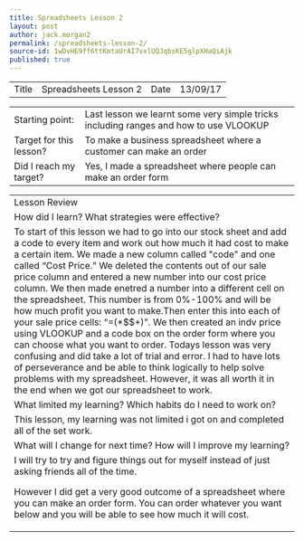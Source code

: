 ```yaml
---
title: Spreadsheets Lesson 2
layout: post
author: jack.morgan2
permalink: /spreadsheets-lesson-2/
source-id: 1wDvHE9ff6ttKmtaUrAI7vxlUQJqbsKE5glpXHaQiAjk
published: true
---
```

<table>
  <tr>
    <td>Title</td>
    <td>Spreadsheets Lesson 2</td>
    <td>Date</td>
    <td>13/09/17</td>
  </tr>
</table>


<table>
  <tr>
    <td>Starting point:</td>
    <td>Last lesson we learnt some very simple tricks including ranges and how to use VLOOKUP</td>
  </tr>
  <tr>
    <td>Target for this lesson?</td>
    <td>To make a business spreadsheet where a customer can make an order</td>
  </tr>
  <tr>
    <td>Did I reach my target? 
</td>
    <td>Yes, I made a spreadsheet where people can make an order form</td>
  </tr>
</table>


<table>
  <tr>
    <td>Lesson Review</td>
  </tr>
  <tr>
    <td>How did I learn? What strategies were effective? </td>
  </tr>
  <tr>
    <td>To start of this lesson we had to go into our stock sheet and add a code to every item and work out how much it had cost to make a certain item. We made a new column called "code" and one called “Cost Price.” We deleted the contents out of our sale price column and entered a new number into our cost price column. We then made enetred a number into a different cell on the spreadsheet. This number is from 0%-100% and will be how much profit you want to make.Then enter this into each of your sale price cells: “=(<where your cell is for the cost price>*$<Cell letter of the profit box>$<cell number of the profit box>+<where your cell is for the cost price>)”. We then created an indv price using VLOOKUP and a code box on the order form where you can choose what you want to order. Todays lesson was very confusing and did take a lot of trial and error. I had to have lots of perseverance and be able to think logically to help solve problems with my spreadsheet. However, it was all worth it in the end when we got our spreadsheet to work.

</td>
  </tr>
  <tr>
    <td>What limited my learning? Which habits do I need to work on? </td>
  </tr>
  <tr>
    <td>This lesson, my learning was not limited i got on and completed all of the set work.</td>
  </tr>
  <tr>
    <td>What will I change for next time? How will I improve my learning?</td>
  </tr>
  <tr>
    <td>I will try to try and figure things out for myself instead of just asking friends all of the time.

However I did get a very good outcome of a spreadsheet where you can make an order form.
You can order whatever you want below and you will be able to see how much it will cost.
</td>
  </tr>
</table>



